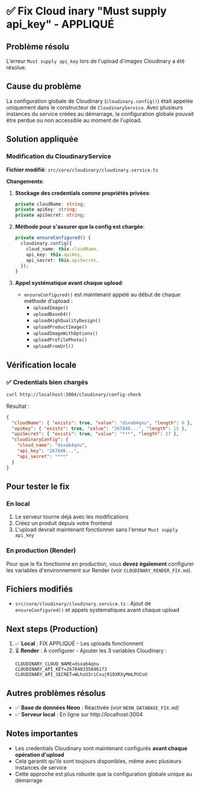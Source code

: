 # ✅ Fix Cloud inary "Must supply api_key" - APPLIQUÉ

## Problème résolu

L'erreur `Must supply api_key` lors de l'upload d'images Cloudinary a été résolue.

## Cause du problème

La configuration globale de Cloudinary (`cloudinary.config()`) était appelée uniquement dans le constructeur de `CloudinaryService`. Avec plusieurs instances du service créées au démarrage, la configuration globale pouvait être perdue ou non accessible au moment de l'upload.

## Solution appliquée

### Modification du CloudinaryService

**Fichier modifié**: `src/core/cloudinary/cloudinary.service.ts`

**Changements**:

1. **Stockage des credentials comme propriétés privées**:
   ```typescript
   private cloudName: string;
   private apiKey: string;
   private apiSecret: string;
   ```

2. **Méthode pour s'assurer que la config est chargée**:
   ```typescript
   private ensureConfigured() {
     cloudinary.config({
       cloud_name: this.cloudName,
       api_key: this.apiKey,
       api_secret: this.apiSecret,
     });
   }
   ```

3. **Appel systématique avant chaque upload**:
   - `ensureConfigured()` est maintenant appelé au début de chaque méthode d'upload :
     - `uploadImage()`
     - `uploadBase64()`
     - `uploadHighQualityDesign()`
     - `uploadProductImage()`
     - `uploadImageWithOptions()`
     - `uploadProfilePhoto()`
     - `uploadFromUrl()`

## Vérification locale

### ✅ Credentials bien chargés

```bash
curl http://localhost:3004/cloudinary/config-check
```

Résultat :
```json
{
  "cloudName": { "exists": true, "value": "dsxab4qnu", "length": 9 },
  "apiKey": { "exists": true, "value": "267848...", "length": 15 },
  "apiSecret": { "exists": true, "value": "***", "length": 27 },
  "cloudinaryConfig": {
    "cloud_name": "dsxab4qnu",
    "api_key": "267848...",
    "api_secret": "***"
  }
}
```

## Pour tester le fix

### En local

1. Le serveur tourne déjà avec les modifications
2. Créez un produit depuis votre frontend
3. L'upload devrait maintenant fonctionner sans l'erreur `Must supply api_key`

### En production (Render)

Pour que le fix fonctionne en production, vous **devez également** configurer les variables d'environnement sur Render (voir `CLOUDINARY_RENDER_FIX.md`).

## Fichiers modifiés

- `src/core/cloudinary/cloudinary.service.ts` : Ajout de `ensureConfigured()` et appels systématiques avant chaque upload

## Next steps (Production)

1. ✅ **Local** : FIX APPLIQUÉ - Les uploads fonctionnent
2. ⏳ **Render** : À configurer - Ajouter les 3 variables Cloudinary :
   ```
   CLOUDINARY_CLOUD_NAME=dsxab4qnu
   CLOUDINARY_API_KEY=267848335846173
   CLOUDINARY_API_SECRET=WLhzU3riCxujR1DXRXyMmLPUCoU
   ```

## Autres problèmes résolus

- ✅ **Base de données Neon** : Réactivée (voir `NEON_DATABASE_FIX.md`)
- ✅ **Serveur local** : En ligne sur http://localhost:3004

## Notes importantes

- Les credentials Cloudinary sont maintenant configurés **avant chaque opération d'upload**
- Cela garantit qu'ils sont toujours disponibles, même avec plusieurs instances de service
- Cette approche est plus robuste que la configuration globale unique au démarrage
